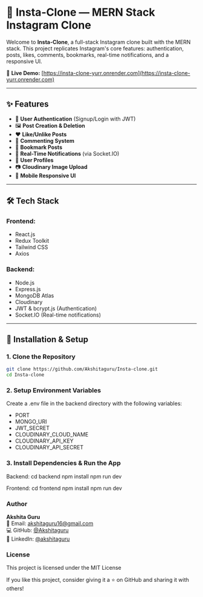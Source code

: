 # 📸 Insta-Clone — MERN Stack Instagram Clone

Welcome to **Insta-Clone**, a full-stack Instagram clone built with the MERN stack. This project replicates Instagram's core features: authentication, posts, likes, comments, bookmarks, real-time notifications, and a responsive UI.

🔗 **Live Demo:** [https://insta-clone-yurr.onrender.com](https://insta-clone-yurr.onrender.com)

---

## ✨ Features

- 🔐 **User Authentication** (Signup/Login with JWT)
- 🖼️ **Post Creation & Deletion**
- ❤️ **Like/Unlike Posts**
- 💬 **Commenting System**
- 🔖 **Bookmark Posts**
- 🔔 **Real-Time Notifications** (via Socket.IO)
- 👤 **User Profiles**
- 📷 **Cloudinary Image Upload**
- 📱 **Mobile Responsive UI**

---

## 🛠️ Tech Stack

### Frontend:
- React.js
- Redux Toolkit
- Tailwind CSS
- Axios

### Backend:
- Node.js
- Express.js
- MongoDB Atlas
- Cloudinary
- JWT & bcrypt.js (Authentication)
- Socket.IO (Real-time notifications)

---

## 🚀 Installation & Setup

### 1. Clone the Repository

```bash
git clone https://github.com/Akshitaguru/Insta-clone.git
cd Insta-clone
```

### 2. Setup Environment Variables
Create a .env file in the backend directory with the following variables:
- PORT
- MONGO_URI
- JWT_SECRET
- CLOUDINARY_CLOUD_NAME
- CLOUDINARY_API_KEY
- CLOUDINARY_API_SECRET

### 3. Install Dependencies & Run the App
Backend:
cd backend
npm install
npm run dev

Frontend:
cd frontend
npm install
npm run dev

### Author 
**Akshita Guru**  
📧 Email: [akshitaguru16@gmail.com](mailto:akshitaguru16@gmail.com)  
💻 GitHub: [@Akshitaguru](https://github.com/Akshitaguru)  
💼 LinkedIn: [@akshitaguru](https://www.linkedin.com/in/akshitaguru/)


### License
This project is licensed under the MIT License


If you like this project, consider giving it a ⭐ on GitHub and sharing it with others!

